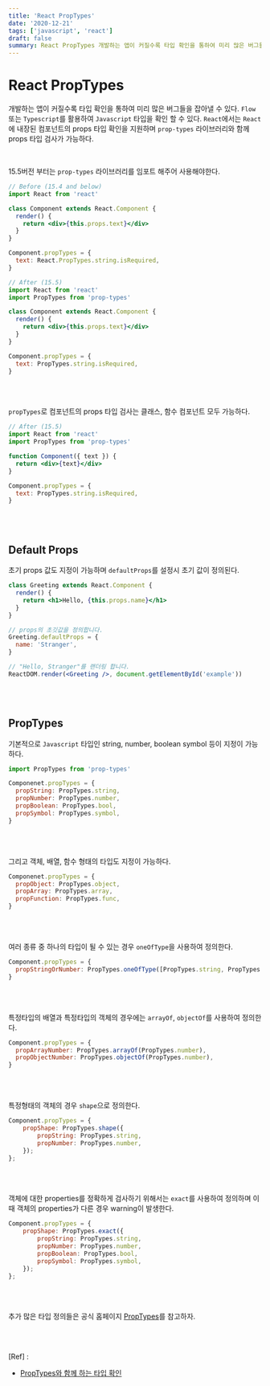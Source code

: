 ```yaml
---
title: 'React PropTypes'
date: '2020-12-21'
tags: ['javascript', 'react']
draft: false
summary: React PropTypes 개발하는 앱이 커질수록 타입 확인을 통하여 미리 많은 버그들을 잡아낼 수 있다.
---
```


# React PropTypes

개발하는 앱이 커질수록 타입 확인을 통하여 미리 많은 버그들을 잡아낼 수 있다. `Flow` 또는 `Typescript`를 활용하여 `Javascript` 타입을 확인 할 수 있다. `React`에서는 `React`에 내장된 컴포넌트의 props 타입 확인을 지원하며 `prop-types` 라이브러리와 함께 props 타입 검사가 가능하다. <br />

<br />

15.5버전 부터는 `prop-types` 라이브러리를 임포트 해주어 사용해야한다. <br />

```jsx
// Before (15.4 and below)
import React from 'react'

class Component extends React.Component {
  render() {
    return <div>{this.props.text}</div>
  }
}

Component.propTypes = {
  text: React.PropTypes.string.isRequired,
}

// After (15.5)
import React from 'react'
import PropTypes from 'prop-types'

class Component extends React.Component {
  render() {
    return <div>{this.props.text}</div>
  }
}

Component.propTypes = {
  text: PropTypes.string.isRequired,
}
```

<br /><br />

`propTypes`로 컴포넌트의 props 타입 검사는 클래스, 함수 컴포넌트 모두 가능하다. <br />

```jsx
// After (15.5)
import React from 'react'
import PropTypes from 'prop-types'

function Component({ text }) {
  return <div>{text}</div>
}

Component.propTypes = {
  text: PropTypes.string.isRequired,
}
```

<br /><br />

## Default Props

초기 props 값도 지정이 가능하며 `defaultProps`를 설정시 초기 값이 정의된다. <br />

```jsx
class Greeting extends React.Component {
  render() {
    return <h1>Hello, {this.props.name}</h1>
  }
}

// props의 초깃값을 정의합니다.
Greeting.defaultProps = {
  name: 'Stranger',
}

// "Hello, Stranger"를 랜더링 합니다.
ReactDOM.render(<Greeting />, document.getElementById('example'))
```

<br /><br />

## PropTypes

기본적으로 `Javascript` 타입인 string, number, boolean symbol 등이 지정이 가능하다. <br />

```jsx
import PropTypes from 'prop-types'

Componenet.propTypes = {
  propString: PropTypes.string,
  propNumber: PropTypes.number,
  propBoolean: PropTypes.bool,
  propSymbol: PropTypes.symbol,
}
```

<br /><br />

그리고 객체, 배열, 함수 형태의 타입도 지정이 가능하다. <br />

```jsx
Componenet.propTypes = {
  propObject: PropTypes.object,
  propArray: PropTypes.array,
  propFunction: PropTypes.func,
}
```

<br /><br />

여러 종류 중 하나의 타입이 될 수 있는 경우 `oneOfType`을 사용하여 정의한다. <br />

```jsx
Component.propTypes = {
  propStringOrNumber: PropTypes.oneOfType([PropTypes.string, PropTypes.number]),
}
```

<br /><br />

특정타입의 배열과 특정타입의 객체의 경우에는 `arrayOf`, `objectOf`를 사용하여 정의한다. <br />

```jsx
Component.propTypes = {
  propArrayNumber: PropTypes.arrayOf(PropTypes.number),
  propObjectNumber: PropTypes.objectOf(PropTypes.number),
}
```

<br /><br />

특정형태의 객체의 경우 `shape`으로 정의한다. <br />

```jsx
Component.propTypes = {
	propShape: PropTypes.shape({
		propString: PropTypes.string,
		propNumber: PropTypes.number,
	});
};
```

<br /><br />

객체에 대한 properties를 정확하게 검사하기 위해서는 `exact`를 사용하여 정의하며 이때 객체의 properties가 다른 경우 warning이 발생한다. <br />

```jsx
Component.propTypes = {
	propShape: PropTypes.exact({
		propString: PropTypes.string,
		propNumber: PropTypes.number,
		propBoolean: PropTypes.bool,
		propSymbol: PropTypes.symbol,
	});
};
```

<br /><br />

추가 많은 타입 정의들은 공식 홈페이지 [PropTypes](https://ko.reactjs.org/docs/typechecking-with-proptypes.html#proptypes)를 참고하자.

<br /><br />

[Ref] :

- [PropTypes와 함께 하는 타입 확인](https://ko.reactjs.org/docs/typechecking-with-proptypes.html)

<br /><br /><br />
